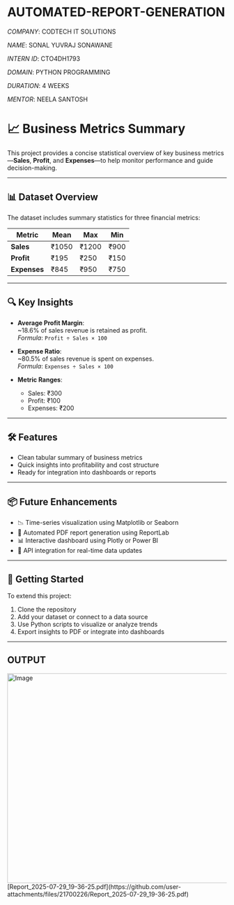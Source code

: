 # AUTOMATED-REPORT-GENERATION

*COMPANY*: CODTECH IT SOLUTIONS

*NAME*: SONAL YUVRAJ SONAWANE

*INTERN ID*: CTO4DH1793

*DOMAIN*: PYTHON PROGRAMMING 

*DURATION*: 4 WEEKS

*MENTOR*: NEELA SANTOSH

# 📈 Business Metrics Summary

This project provides a concise statistical overview of key business metrics—**Sales**, **Profit**, and **Expenses**—to help monitor performance and guide decision-making.

---

## 📊 Dataset Overview

The dataset includes summary statistics for three financial metrics:

| Metric     | Mean   | Max    | Min    |
|------------|--------|--------|--------|
| **Sales**     | ₹1050  | ₹1200  | ₹900   |
| **Profit**    | ₹195   | ₹250   | ₹150   |
| **Expenses**  | ₹845   | ₹950   | ₹750   |

---

## 🔍 Key Insights

- **Average Profit Margin**:  
  ~18.6% of sales revenue is retained as profit.  
  _Formula_: `Profit ÷ Sales × 100`

- **Expense Ratio**:  
  ~80.5% of sales revenue is spent on expenses.  
  _Formula_: `Expenses ÷ Sales × 100`

- **Metric Ranges**:
  - Sales: ₹300
  - Profit: ₹100
  - Expenses: ₹200

---

## 🛠️ Features

- Clean tabular summary of business metrics
- Quick insights into profitability and cost structure
- Ready for integration into dashboards or reports

---

## 📦 Future Enhancements

- 📉 Time-series visualization using Matplotlib or Seaborn  
- 📄 Automated PDF report generation using ReportLab  
- 📊 Interactive dashboard using Plotly or Power BI  
- 📁 API integration for real-time data updates

---

## 🚀 Getting Started

To extend this project:

1. Clone the repository  
2. Add your dataset or connect to a data source  
3. Use Python scripts to visualize or analyze trends  
4. Export insights to PDF or integrate into dashboards

---
## OUTPUT
<img width="640" height="480" alt="Image" src="https://github.com/user-attachments/assets/ab9a9da0-e2c6-43da-a6e1-5564eb8f4963" />
[Report_2025-07-29_19-36-25.pdf](https://github.com/user-attachments/files/21700226/Report_2025-07-29_19-36-25.pdf)
